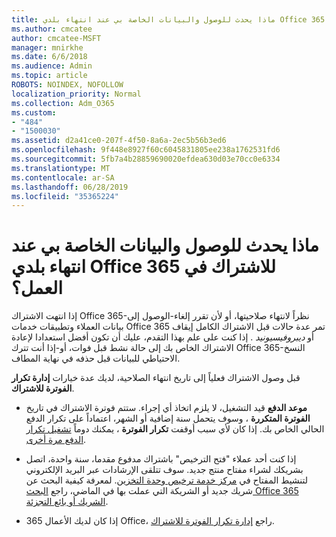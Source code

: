 ```yaml
---
title: ماذا يحدث للوصول والبيانات الخاصة بي عند انتهاء بلدي Office 365 للاشتراك في العمل؟
ms.author: cmcatee
author: cmcatee-MSFT
manager: mnirkhe
ms.date: 6/6/2018
ms.audience: Admin
ms.topic: article
ROBOTS: NOINDEX, NOFOLLOW
localization_priority: Normal
ms.collection: Adm_O365
ms.custom:
- "484"
- "1500030"
ms.assetid: d2a41ce0-207f-4f50-8a6a-2ec5b56b3ed6
ms.openlocfilehash: 9f448e8927f60c6045831805ee238a1762531fd6
ms.sourcegitcommit: 5fb7a4b28859690020efdea630d03e70cc0e6334
ms.translationtype: MT
ms.contentlocale: ar-SA
ms.lasthandoff: 06/28/2019
ms.locfileid: "35365224"
---
```

# <a name="what-happens-to-my-data-and-access-when-my-office-365-for-business-subscription-ends"></a>ماذا يحدث للوصول والبيانات الخاصة بي عند انتهاء بلدي Office 365 للاشتراك في العمل؟

إذا انتهت الاشتراك Office 365-نظراً لانتهاء صلاحيتها، أو لأن تقرر إلغاء-الوصول إلى بيانات العملاء وتطبيقات خدمات Office 365 تمر عدة حالات قبل الاشتراك الكامل إيقاف أو *ديبروفيسيونيد*  . إذا كنت على علم بهذا التقدم، عليك أن تكون أفضل استعدادا لإعادة الاشتراك الخاص بك إلى حالة نشط قبل فوات، أو-إذا أنت تترك Office 365-النسخ الاحتياطي للبيانات قبل حذفه في نهاية المطاف.
  
قبل وصول الاشتراك فعلياً إلى تاريخ انتهاء الصلاحية، لديك عدة خيارات **إدارة تكرار الفوترة للاشتراك**.
  
- **موعد الدفع** قيد التشغيل، لا يلزم اتخاذ أي إجراء. ستتم فوترة الاشتراك في تاريخ **الفوترة المتكررة** ، وسوف يتحمل سنة إضافية أو الشهر، اعتماداً على تكرار الدفع الحالي الخاص بك. إذا كان لأي سبب أوقفت **تكرار الفوترة** ، يمكنك دوماً [تشغيل تكرار الدفع مرة أخرى](https://support.office.com/article/8d83b530-f4ca-47f6-a666-e5791cbacc7e).

- إذا كنت أحد عملاء "فتح الترخيص" باشتراك مدفوع مقدما، سنة واحدة، اتصل بشريكك لشراء مفتاح منتج جديد. سوف تتلقى الإرشادات عبر البريد الإلكتروني لتنشيط المفتاح في [مركز خدمة ترخيص وحدة التخزين](https://go.microsoft.com/fwlink/p/?LinkID=282016). لمعرفة كيفية البحث عن شريك جديد أو الشريكة التي عملت بها في الماضي، راجع [البحث Office 365 الشريك أو بائع التجزئة](https://support.office.com/article/b6c18a9b-2aed-4c84-9d75-af709160258c).

- إذا كان لديك الأعمال 365 Office، راجع [إدارة تكرار الفوترة للاشتراك](https://support.office.com/article/8d83b530-f4ca-47f6-a666-e5791cbacc7e).
